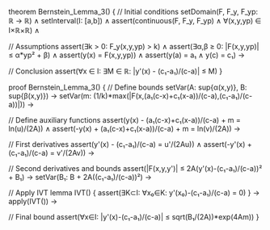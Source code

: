 theorem Bernstein_Lemma_3() {
  // Initial conditions
  setDomain(F, F_y, F_yp: ℝ → ℝ) ∧
  setInterval(I: [a,b]) ∧
  assert(continuous(F, F_y, F_yp) ∧ ∀(x,y,yp) ∈ I×ℝ×ℝ) ∧
  
  // Assumptions
  assert(∃k > 0: F_y(x,y,yp) > k) ∧
  assert(∃α,β ≥ 0: |F(x,y,yp)| ≤ α*yp² + β) ∧
  assert(y(x) = F(x,y,yp)) ∧
  assert(y(a) = a₁ ∧ y(c) = c₁) →

  // Conclusion
  assert(∀x ∈ I: ∃M ∈ ℝ: |y'(x) - (c₁-a₁)/(c-a)| ≤ M)
}

proof Bernstein_Lemma_3() {
  // Define bounds
  setVar(A: sup{α(x,y)}, B: sup{β(x,y)}) →
  setVar(m: (1/k)*max(|F(x,(a₁(c-x)+c₁(x-a))/(c-a),(c₁-a₁)/(c-a))|)) →
  
  // Define auxiliary functions
  assert(y(x) - (a₁(c-x)+c₁(x-a))/(c-a) + m = ln(u)/(2A)) ∧
  assert(-y(x) + (a₁(c-x)+c₁(x-a))/(c-a) + m = ln(v)/(2A)) →
  
  // First derivatives
  assert(y'(x) - (c₁-a₁)/(c-a) = u'/(2Au)) ∧
  assert(-y'(x) + (c₁-a₁)/(c-a) = v'/(2Av)) →
  
  // Second derivatives and bounds
  assert(|F(x,y,y')| ≤ 2A(y'(x)-(c₁-a₁)/(c-a))² + B₁) →
  setVar(B₁: B + 2A((c₁-a₁)/(c-a))²) →
  
  // Apply IVT
  lemma IVT() {
    assert(∃K⊂I: ∀x₀∈K: y'(x₀)-(c₁-a₁)/(c-a) = 0)
  } →
  apply(IVT()) →
  
  // Final bound
  assert(∀x∈I: |y'(x)-(c₁-a₁)/(c-a)| ≤ sqrt(B₁/(2A))*exp(4Am))
}